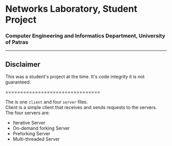 # Networks Laboratory, Student Project  
### Computer Engineering and Informatics Department, University of Patras
--------------------------
Disclaimer
--------------------------
This was a student's project at the time. It's code integrity it is not guaranteed.

================================
 
The is one `client` and four `server` files.  
Client is a simple client that receives and sends requests to the servers.  
The four servers are:  
* Iterative Server  
* On-demand forking Server  
* Preforking Server  
* Multi-threaded Server  
